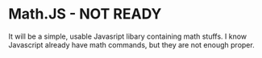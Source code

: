 # Math.JS - NOT READY
It will be a simple, usable Javasript libary containing math stuffs. I know Javascript already have math commands, but they are not enough proper.
